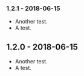 ### 1.2.1 - 2018-06-15

- Another test.
- A test.

## 1.2.0 - 2018-06-15

- Another test.
- A test.

